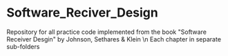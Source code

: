 # Software_Reciver_Design

Repository for all practice code implemented from the book "Software Receiver Desgin" by Johnson, Sethares & Klein 
\n Each chapter in separate sub-folders 




